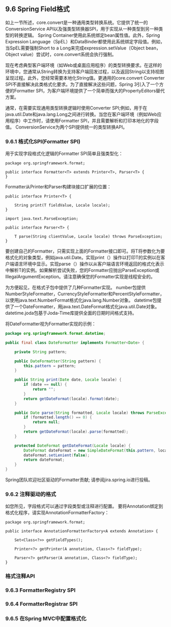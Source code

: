 ## 9.6 Spring Field格式

如上一节所述，core.convert是一种通用类型转换系统。它提供了统一的ConversionService API以及强类型转换器SPI，用于实现从一种类型到另一种类型的转换逻辑。 Spring Container使用此系统绑定bean属性值。此外，Spring Expression Language（SpEL）和DataBinder都使用此系统绑定字段值。例如，当SpEL需要强制Short to a Long来完成expression.setValue（Object bean，Object value）尝试时，core.convert系统会执行强制。

现在考虑典型客户端环境（如Web或桌面应用程序）的类型转换要求。在这样的环境中，您通常从String转换为支持客户端回发过程，以及返回String以支持视图呈现过程。此外，您经常需要本地化String值。更通用的core.convert Converter SPI不直接解决此类格式化要求。为了直接解决这些问题，Spring 3引入了一个方便的Formatter SPI，为客户端环境提供了一个简单而强大的PropertyEditors替代方案。

通常，在需要实现通用类型转换逻辑时使用Converter SPI;例如，用于在java.util.Date和java.lang.Long之间进行转换。当您在客户端环境（例如Web应用程序）中工作时，请使用Formatter SPI，并且需要解析和打印本地化的字段值。 ConversionService为两个SPI提供统一的类型转换API。

### 9.6.1 格式化SPI\(Formatter SPI\)

用于实现字段格式化逻辑的Formatter SPI简单且强类型化：

```
package org.springframework.format;

public interface Formatter<T> extends Printer<T>, Parser<T> {
}
```

Formatter从Printer和Parser构建块接口扩展的位置：

```
public interface Printer<T> {

    String print(T fieldValue, Locale locale);
}
```

```
import java.text.ParseException;

public interface Parser<T> {

    T parse(String clientValue, Locale locale) throws ParseException;
}
```

要创建自己的Formatter，只需实现上面的Formatter接口即可。将T将参数化为要格式化的对象类型，例如java.util.Date。实现print（）操作以打印T的实例以在客户端语言环境中显示。实现parse（）操作以从客户端语言环境返回的格式化表示中解析T的实例。如果解析尝试失败，您的Formatter应抛出ParseException或IllegalArgumentException。请注意确保您的Formatter实现是线程安全的。

为方便起见，在格式子包中提供了几种Formatter实现。 number包提供NumberStyleFormatter，CurrencyStyleFormatter和PercentStyleFormatter，以使用java.text.NumberFormat格式化java.lang.Number对象。 datetime包提供了一个DateFormatter，用java.text.DateFormat格式化java.util.Date对象。 datetime.joda包基于Joda-Time库提供全面的日期时间格式支持。

将DateFormatter视为Formatter实现的示例：

```java
package org.springframework.format.datetime;

public final class DateFormatter implements Formatter<Date> {

    private String pattern;

    public DateFormatter(String pattern) {
        this.pattern = pattern;
    }

    public String print(Date date, Locale locale) {
        if (date == null) {
            return "";
        }
        return getDateFormat(locale).format(date);
    }

    public Date parse(String formatted, Locale locale) throws ParseException {
        if (formatted.length() == 0) {
            return null;
        }
        return getDateFormat(locale).parse(formatted);
    }

    protected DateFormat getDateFormat(Locale locale) {
        DateFormat dateFormat = new SimpleDateFormat(this.pattern, locale);
        dateFormat.setLenient(false);
        return dateFormat;
    }
}
```

Spring团队欢迎社区驱动的Formatter贡献; 请参阅jira.spring.io进行投稿。

### 9.6.2 注释驱动的格式

如您所见，字段格式可以通过字段类型或注释进行配置。 要将Annotation绑定到格式化程序，请实现AnnotationFormatterFactory：

```
package org.springframework.format;

public interface AnnotationFormatterFactory<A extends Annotation> {

    Set<Class<?>> getFieldTypes();

    Printer<?> getPrinter(A annotation, Class<?> fieldType);

    Parser<?> getParser(A annotation, Class<?> fieldType);
}
```



### 格式注释API

### 9.6.3 FormatterRegistry SPI

### 9.6.4 FormatterRegistrar SPI

### 9.6.5 在Spring MVC中配置格式化



